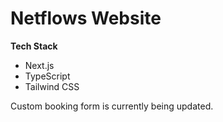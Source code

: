 # Netflows Website
**Tech Stack**
- Next.js
- TypeScript
- Tailwind CSS

Custom booking form is currently being updated.
